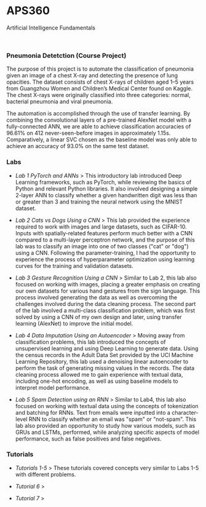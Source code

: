 # APS360
Artificial Intelligence Fundamentals

<br>
<h3>Pneumonia Detetction (Course Project)</h3>

<p>The purpose of this project is to automate the classification of pneumonia given an image of a chest X-ray and detecting the presence of lung opacities. The dataset consists of chest X-rays of children aged 1–5 years from Guangzhou Women and Children’s Medical Center found on Kaggle. The chest X-rays were originally classified into three categories: normal, bacterial pneumonia and viral pneumonia. </p>

<p>The automation is accomplished through the use of transfer learning. By combining the convolutional layers of a pre-trained AlexNet model with a fully-connected ANN, we are able to achieve classification accuracies of 96.61% on 412 never-seen-before images in approximately 1.15s. Comparatively, a linear SVC chosen as the baseline model was only able to achieve an accuracy of 93.0% on the same test dataset. </p>

<h3>Labs</h3>

* *Lab 1 PyTorch and ANNs* > This introductory lab introduced Deep Learning frameworks, such as PyTorch, while reviewing the basics of Python and relevant Python libraries. It also involved designing a simple 2-layer ANN to classify whether a given handwritten digit was less than or greater than 3 and training the neural network using the MNIST dataset.

* *Lab 2 Cats vs Dogs Using a CNN* > This lab provided the experience required to work with images and large datasets, such as CIFAR-10. Inputs with spatially-related features perform much better with a CNN compared to a multi-layer perceptron network, and the purpose of this lab was to classify an image into one of two classes ("cat" or "dog") using a CNN. Following the parameter-training, I had the opportunity to experience the process of hyperparameter optimization using learning curves for the training and validation datasets.

* *Lab 3 Gesture Recognition Using a CNN* > Similar to Lab 2, this lab also focused on working with images, placing a greater emphasis on creating our own datasets for various hand gestures from the sign language. This process involved generating the data as well as overcoming the challenges involved during the data cleaning process. The second part of the lab involved a multi-class classification problem, which was first solved by using a CNN of my own design and later, using transfer learning (AlexNet) to improve the initial model.

* *Lab 4 Data Imputation Using an Autoencoder* > Moving away from classification problems, this lab introduced the concepts of unsupervised learning and using Deep Learning to generate data. Using the census records in the Adult Data Set provided by the UCI Machine Learning Repository, this lab used a denoising linear autoencoder to perform the task of generating missing values in the records. The data cleaning process allowed me to gain experience with textual data, including one-hot encoding, as well as using baseline models to interpret model performance.

* *Lab 5 Spam Detection using an RNN* > Similar to Lab4, this lab also focused on working with textual data using the concepts of tokenization and batching for RNNs. Text from emails were inputted into a character-level RNN to classify whether an email was "spam" or "not-spam". This lab also provided an opportunity to study how various models, such as GRUs and LSTMs, performed, while analyzing specific aspects of model performance, such as false positives and false negatives.

<h3>Tutorials</h3>

* *Tutorials 1-5* > These tutorials covered concepts very similar to Labs 1-5 with different problems.

* *Tutorial 6* > 

* *Tutorial 7* >
